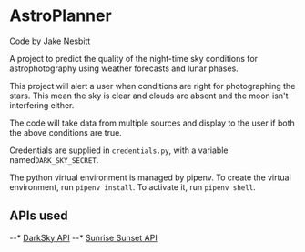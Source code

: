 # AstroPlanner
Code by Jake Nesbitt

A project to predict the quality of the night-time sky conditions for astrophotography using weather forecasts and lunar phases.

This project will alert a user when conditions are right for photographing the stars.
This mean the sky is clear and clouds are absent and the moon isn't interfering either.

The code will take data from multiple sources and display to the user if both the above conditions are true.


Credentials are supplied in `credentials.py`, with a variable named`DARK_SKY_SECRET`.

The python virtual environment is managed by pipenv. To create the virtual environment, run `pipenv install`.
To activate it, run `pipenv shell`.

## APIs used
--* [DarkSky API](https://darksky.net/dev)
--* [Sunrise Sunset API](https://sunrise-sunset.org)

